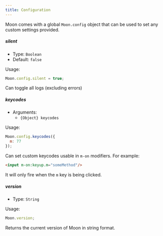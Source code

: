 ```yaml
---
title: Configuration
---
```


Moon comes with a global `Moon.config` object that can be used to set any custom settings provided.

##### **silent**

- Type: `Boolean`
- Default: `false`

Usage:
```js
Moon.config.silent = true;
```

Can toggle all logs (excluding errors)

##### **keycodes**

- Arguments:
  - `{Object} keycodes`

Usage:
```js
Moon.config.keycodes({
  m: 77
});
```

Can set custom keycodes usable in `m-on` modifiers. For example:

```html
<input m-on:keyup.m="someMethod"/>
```

It will only fire when the `m` key is being clicked.

##### **version**

- Type: `String`

Usage:

```js
Moon.version;
```

Returns the current version of Moon in string format.
